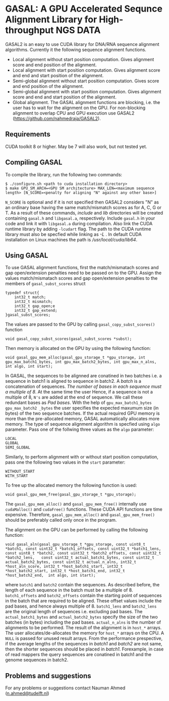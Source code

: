# GASAL: A GPU Accelerated Sequnce Alignment Library for High-throughput NGS DATA

GASAL2 is an easy to use CUDA library for DNA/RNA sequence alignment algorithms. Currently it the following sequence alignment functions.
- Local alignment without start position computation. Gives alignment score and end position of the alignment.
- Local alignment with start position computation. Gives alignment score and end and start position of the alignment.
- Semi-global alignment without start position computation. Gives score and end position of the alignment.
- Semi-global alignment with start position computation. Gives alignment score and end and start position of the alignment.
- Global alignment.
The GASAL alignment functions are blocking, i.e. the user has to wait for the alignment on the GPU. For non-blocking alignment to overlap CPU and GPU execution use GASAL2 (https://github.com/nahmedraja/GASAL2).

## Requirements
CUDA toolkit 8 or higher. May be 7 will also work, but not tested yet. 

## Compiling GASAL
To compile the library, run the following two commands:

```
$ ./configure.sh <path to cuda installation directory>
$ make GPU_SM_ARCH=<GPU SM architecture> MAX_LEN=<maximum sequence length> [N_SCORE=<penalty for aligning "N" against any other base>]
```

`N_SCORE` is optional and if it is not specified then GASAL2 considers "N" as an ordinary base having the same match/mismatch scores as for A, C, G or T. As a result of these commands, *include* and *lib* directories will be created containing `gasal.h` and `libgasal.a`, respectively. Include `gasal.h` in your code and link it with `libgasal.a` during compilation. Also link the CUDA runtime library by adding `-lcudart` flag. The path to the CUDA runtime library must also be specfied while linking as *-L <path to CUDA lib64 directory>*. In default CUDA installation on Linux machines the path is */usr/local/cuda/lib64*.

## Using GASAL
To use GASAL  alignment functions, first the match/mismatach scores and gap open/extension penalties need to be passed on to the GPU. Assign the values match/mismatach scores and gap open/extension penalties to the members of `gasal_subst_scores` struct

```
typedef struct{
	int32_t match;
	int32_t mismatch;
	int32_t gap_open;e
	int32_t gap_extend;
}gasal_subst_scores;
```

The values are passed to the GPU by calling `gasal_copy_subst_scores()` function

```
void gasal_copy_subst_scores(gasal_subst_scores *subst);
```

Then memory is allocated on the GPU by using the following function:

```
void gasal_gpu_mem_alloc(gasal_gpu_storage_t *gpu_storage, int gpu_max_batch1_bytes, int gpu_max_batch2_bytes, int gpu_max_n_alns, int algo, int start);
```

In GASAL, the sequences to be alignned are conatined in two batches i.e. a sequence in batch1 is aligned to sequence in batch2. A *batch* is a concatenation of sequences. *The number of bases in each sequence must a multiple of 8*. At the same time the user Hence, if a sequence is not a multiple of 8, `N's` are added at the end of sequence. We call these redundant bases as *Pad bases*. With the help of `gpu_max_batch1_bytes` `gpu_max_batch2 _bytes` the user specifies the expected maxumum size (in bytes) of the two sequence batches. If the actual required GPU memory is more than the pre-allocated memory, GASAL automatically allocates more memory. The type of sequence alignment algorithm is specfied using `algo` parameter. Pass one of the follwing three values as the `algo` parameter:

```
LOCAL
GLOBAL
SEMI_GLOBAL
```

Similarly, to perform alignment with or without start position computation, pass one the following two values in the `start` parameter:

```
WITHOUT_START
WITH_START
```

To free up the allocated memory the following function is used:

```
void gasal_gpu_mem_free(gasal_gpu_storage_t *gpu_storage);
```

The `gasal_gpu_mem_alloc()` and `gasal_gpu_mem_free()` internally use `cudaMalloc()` and `cudaFree()` functions. These CUDA API functions are time expensive. Therefore, `gasal_gpu_mem_alloc()` and `gasal_gpu_mem_free()` should be preferably called only once in the program.

The alignment on the GPU can be performed by calling the following function:

```
void gasal_aln(gasal_gpu_storage_t *gpu_storage, const uint8_t *batch1, const uint32_t *batch1_offsets, const uint32_t *batch1_lens, const uint8_t *batch2, const uint32_t *batch2_offsets, const uint32_t *batch2_lens,   const uint32_t actual_batch1_bytes, const uint32_t actual_batch2_bytes, const uint32_t actual_n_alns, int32_t *host_aln_score, int32_t *host_batch1_start, int32_t *host_batch2_start, int32_t *host_batch1_end, int32_t *host_batch2_end,  int algo, int start);
```

where `batch1` and `batch2` contain the sequences. As described before, the length of each sequence in the batch must be a multiple of 8. `batch1_offsets` and `batch2_offsets` contain the starting point of sequences in the batch that are required to be aligned. These offset values include the pad bases, and hence always multiple of 8. `batch1_lens` and `batch2_lens` are the original length of sequences i.e. excluding pad bases. The `actual_batch1_bytes` and `actual_batch2_bytes` specify the size of the two batches (in bytes) including the pad bases. `actual_n_alns` is the number of alignments to be performed. The result of the alignment is in `host_*` arrays. The user allocates/de-allocates the memory for `host_*` arrays on the CPU. A `NULL` is passed for unused result arrays. From the performance prespective, if the average lengths of the sequences in *batch1* and *batch2* are not same, then the shorter sequences should be placed in *batch1*. Forexample, in case of read mappers the query sequences are conatined in batch1 and the genome sequences in batch2.

## Problems and suggestions
For any problems or suggestions contact Nauman Ahmed (n.ahmed@tudelft.nl)
